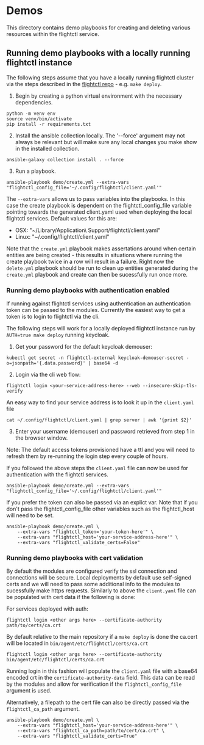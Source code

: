 # Demos

This directory contains demo playbooks for creating and deleting various resources within the flightctl service.

## Running demo playbooks with a locally running flightctl instance

The following steps assume that you have a locally running flightctl cluster via the steps described in the [flightctl repo](https://github.com/flightctl/flightctl/blob/main/docs/user/getting-started.md) - e.g. `make deploy`.

1.  Begin by creating a python virtual environment with the necessary dependencies.

```
python -m venv env
source venv/bin/activate
pip install -r requirements.txt
```
2.  Install the ansible collection locally.  The '--force' argument may not always be relevant but will make sure any local changes you make show in the installed collection.
```
ansible-galaxy collection install . --force
```

3.  Run a playbook.
```
ansible-playbook demo/create.yml --extra-vars "flightctl_config_file='~/.config/flightctl/client.yaml'"
```

The `--extra-vars` allows us to pass variables into the playbooks.  In this case the create playbook is dependent on the flightctl_config_file variable pointing towards the generated client.yaml used when deploying the local flightctl services.  Default values for this are:

- OSX: "~/Library/Application\ Support/flightctl/client.yaml"
- Linux: "~/.config/flightctl/client.yaml"

Note that the `create.yml` playbook makes assertations around when certain entities are being created - this results in situations where running the create playbook twice in a row will result in a failure.  Right now the `delete.yml` playbook should be run to clean up entities generated during the `create.yml` playbook and create can then be sucessfully run once more.

### Running demo playbooks with authentication enabled

If running against flightctl services using authentication an authentication token can be passed to the modules.  Currently the easiest way to get a token is to login to flightctl via the cli.

The following steps will work for a locally deployed flightctl instance run by `AUTH=true make deploy` running keycloak.

1.  Get your password for the default keycloak demouser:
```
kubectl get secret -n flightctl-external keycloak-demouser-secret -o=jsonpath='{.data.password}' | base64 -d
```
2.  Login via the cli web flow:
```
flightctl login <your-service-address-here> --web --insecure-skip-tls-verify
```
An easy way to find your service address is to look it up in the `client.yaml` file
```
cat ~/.config/flightctl/client.yaml | grep server | awk '{print $2}'
```
3.  Enter your username (demouser) and password retrieved from step 1 in the browser window.

Note: The default access tokens provisioned have a ttl and you will need to refresh them by re-running the login step every couple of hours.


If you followed the above steps the `client.yaml` file can now be used for authentication with the flightctl services.
```
ansible-playbook demo/create.yml --extra-vars "flightctl_config_file='~/.config/flightctl/client.yaml'"
```

If you prefer the token can also be passed via an explict var.  Note that if you don't pass the flightctl_config_file other variables such as the flightctl_host will need to be set.
```
ansible-playbook demo/create.yml \
    --extra-vars "flightctl_token='your-token-here'" \
    --extra-vars "flightctl_host='your-service-address-here'" \
    --extra-vars "flightctl_validate_certs=False"
```

### Running demo playbooks with cert validation

By default the modules are configured verify the ssl connection and connections will be secure.  Local deployments by default use self-signed certs and we will need to pass some additional info to the modules to sucessfully make https requests.  Similarly to above the `client.yaml` file can be populated with cert data if the following is done:

For services deployed with auth:
```
flightctl login <other args here> --certificate-authority path/to/certs/ca.crt
```

By default relative to the main repository if a `make deploy` is done the ca.cert will be located in `bin/agent/etc/flightctl/certs/ca.crt`
```
flightctl login <other args here> --certificate-authority bin/agent/etc/flightctl/certs/ca.crt
```

Running login in this fashion will populate the `client.yaml` file with a base64 encoded crt in the `certificate-authority-data` field.  This data can be read by the modules and allow for verification if the `flightctl_config_file` argument is used.

Alternatively, a filepath to the cert file can also be directly passed via the `flightctl_ca_path` argument.
```
ansible-playbook demo/create.yml \
    --extra-vars "flightctl_host='your-service-address-here'" \
    --extra-vars "flightctl_ca_path=path/to/cert/ca.crt" \
    --extra-vars "flightctl_validate_certs=True"
```
